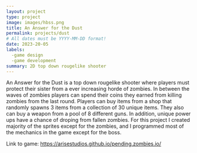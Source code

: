 ```yaml
---
layout: project
type: project
image: images/hbss.png
title: An Answer for the Dust
permalink: projects/dust
# All dates must be YYYY-MM-DD format!
date: 2023-20-05
labels:
  -game design
  -game development
summary: 2D top down rougelike shooter
---
```


 <!--<video controls="true" autoplay="" loop="" muted="" playsinline="" style="object-fit: cover; width: 100%; height: 100%;">
    <source src="images/sample-gameplay1.mp4" type="video/mp4">
</video>-->
  

An Answer for the Dust is a top down rougelike shooter where players must protect their sister from a ever increasing horde of zombies. In between the waves of zombies players can spend their coins they earned from killing zombies from the last round. Players can buy items from a shop that randomly spawns 3 items from a collection of 30 unique items. They also can buy a weapon from a pool of 8 different guns. In addition, unique power ups have a chance of droping from fallen zombies. For this project I created majority of the sprites except for the zombies, and I programmed most of the mechanics in the game except for the boss.  

Link to game: https://arisestudios.github.io/pending.zombies.io/